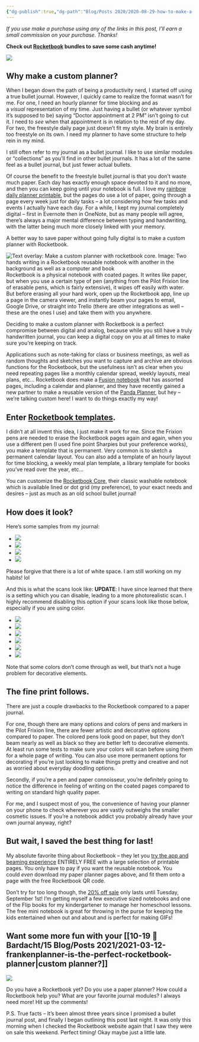 ```yaml
---
{"dg-publish":true,"dg-path":"Blog/Posts 2020/2020-08-29-how-to-make-a-custom-planner-with-rocketbook-core.md","permalink":"/blog/posts-2020/2020-08-29-how-to-make-a-custom-planner-with-rocketbook-core/","title":"How-to Make a Custom Planner with Rocketbook Core","noteIcon":"","created":"","updated":"2023-08-08T14:02:37.991-04:00"}
---
```



_If you use make a purchase using any of the links in this post, I’ll earn a small commission on your purchase. Thanks!_

**Check out [Rocketbook](https://bit.ly/3hwFZh4) bundles to save some cash anytime!**

![](https://i.imgur.com/VrMbIWu.png)

## Why make a custom planner?

When I began down the path of being a productivity nerd, I started off using a true bullet journal. However, I quickly came to realize the format wasn’t for me. For one, I need an hourly planner for time blocking and as a _visual_ representation of my time. Just having a bullet (or whatever symbol it’s supposed to be) saying “Doctor appointment at 2 PM” isn’t going to cut it. I need to _see_ when that appointment is in relation to the rest of my day. For two, the freestyle daily page just doesn’t fit my style. My brain is entirely too freestyle on its own. I need my planner to have some structure to help rein in my mind.

I still often refer to my journal as a bullet journal. I like to use similar modules or “collections” as you’ll find in other bullet journals. It has a lot of the same feel as a bullet journal, but just fewer actual bullets.

Of course the benefit to the freestyle bullet journal is that you don’t waste much paper. Each day has exactly enough space devoted to it and no more, and then you can keep going until your notebook is full. I love my [rainbow daily planner printable](https://drive.google.com/file/d/1ZscyKnBdPQajesrNlwkuB_I8DPKShqjQ/view?usp=sharing), but the pages do use a lot of paper, going through a page every week just for daily tasks – a lot considering how few tasks and events I actually have each day. For a while, I kept my journal completely digital – first in Evernote then in OneNote, but as many people will agree, there’s always a major mental difference between typing and handwriting, with the latter being much more closely linked with your memory.

A better way to save paper without going fully digital is to make a custom planner with Rocketbook.

![Text overlay: Make a custom planner with rocketbook core. Image: Two hands writing in a Rocketbook reusable notebook with another in the background as well as a computer and book](https://i.imgur.com/yj5xUXb.png)
Rocketbook is a physical notebook with coated pages. It writes like paper, but when you use a certain type of pen (anything from the Pilot Frixion line of erasable pens, which is fairly extensive), it wipes off easily with water. But before erasing all your hard work, open up the Rocketbook app, line up a page in the camera viewer, and instantly beam your pages to email, Google Drive, or straight into Trello (there are other integrations as well – these are the ones I use) and take them with you anywhere.

Deciding to make a custom planner with Rocketbook is a perfect compromise between digital and analog, because while you still have a truly handwritten journal, you can keep a digital copy on you at all times to make sure you’re keeping on track.

Applications such as note-taking for class or business meetings, as well as random thoughts and sketches you want to capture and archive are obvious functions for the Rocketbook, but the usefulness isn’t as clear when you need repeating pages like a monthly calendar spread, weekly layouts, meal plans, etc… Rocketbook does make a [Fusion notebook](https://bit.ly/34LS4LN) that has assorted pages, including a calendar and planner, and they have recently gained a new partner to make a reusable version of the [Panda Planner](https://bit.ly/2QwKEnd), but hey – we’re talking custom here! I want to do things exactly my way!

## Enter [Rocketbook templates](https://medium.com/the-launch-pad/how-to-make-a-reusable-calendar-in-your-rocketbook-5ba2bd6b87f7).

I didn’t at all invent this idea, I just make it work for me. Since the Frixion pens are needed to erase the Rocketbook pages again and again, when you use a different pen (I used fine point Sharpies but your preference works), you make a template that is permanent. Very common is to sketch a permanent calendar layout. You can also add a template of an hourly layout for time blocking, a weekly meal plan template, a library template for books you’ve read over the year, etc…

You can customize the [Rocketbook Core](https://getrocketbook.com/products/rocketbook-core?rfsn=2978562.ea7530&source=affiliate&campaign=2978562), their classic washable notebook which is available lined or dot grid (my preference), to your exact needs and desires – just as much as an old school bullet journal!

## How does it look?

Here’s some samples from my journal:
- ![](https://i.imgur.com/rMkQneZ.jpg)
- 
  ![](https://i.imgur.com/enlPN2F.jpg)
-   ![](https://i.imgur.com/aP28JNh.jpg)
-   ![](https://i.imgur.com/605UNqV.jpg)

Please forgive that there is a lot of white space. I am still working on my habits! lol

And this is what the scans look like:
**UPDATE**: I have since learned that there is a setting which you can disable, leading to a more photorealistic scan. I highly recommend disabling this option if your scans look like those below, especially if you are using color.
- ![](https://i.imgur.com/Hk7bvYj.jpg)
- ![](https://i.imgur.com/Dq43KX1.jpg)
- ![](https://i.imgur.com/d2ybp9y.jpg)
- ![](https://i.imgur.com/FXY1EKz.jpg)
- ![](https://i.imgur.com/O5JiUd6.jpg)
- ![](https://i.imgur.com/9w9fwVa.jpg)
    

Note that some colors don’t come through as well, but that’s not a huge problem for decorative elements.

## The fine print follows.

There are just a couple drawbacks to the Rocketbook compared to a paper journal.

For one, though there are many options and colors of pens and markers in the Pilot Frixion line, there are fewer artistic and decorative options compared to paper. The colored pens look good on paper, but they don’t beam nearly as well as black so they are better left to decorative elements. At least run some tests to make sure your colors will scan before using them for a whole page of writing. You can also use more permanent options for decorating if you’re just looking to make things pretty and creative and not as worried about everyday doodling options.

Secondly, if you’re a pen and paper connoisseur, you’re definitely going to notice the difference in feeling of writing on the coated pages compared to writing on standard high quality paper.

For me, and I suspect most of you, the convenience of having your planner on your phone to check wherever you are vastly outweighs the smaller cosmetic issues. If you’re a notebook addict you probably already have your own journal anyway, right?

## But wait, I saved the best thing for last!

My absolute favorite thing about Rocketbook – they let you [try the app and beaming experience](https://getrocketbook.com/pages/rocketbook-for-free) ENTIRELY FREE with a large selection of printable pages. You only have to pay if you want the reusable notebook. You could _even_ download my paper planner pages above, and fit them onto a page with the free Rocketbook QR code.

Don’t try for too long though, the [20% off sale](https://bit.ly/3hwFZh4) only lasts until Tuesday, September 1st! I’m getting myself a few executive sized notebooks and one of the Flip books for my kindergartener to manage her homeschool lessons. The free mini notebook is great for throwing in the purse for keeping the kids entertained when out and about and is perfect for making GIFs! 

## Want some more fun with your [[10-19 💢 Bardacht/15 Blog/Posts 2021/2021-03-12-frankenplanner-is-the-perfect-rocketbook-planner\|custom planner?]]
[![](https://i.imgur.com/kBIYhgX.png)](https://www.raineinchaos.com/blog/2021/2021-03-12-frankenplanner-is-the-perfect-rocketbook-planner/)

Do you have a Rocketbook yet? Do you use a paper planner? How could a Rocketbook help you? What are your favorite journal modules? I always need more! Hit up the comments!

P.S. True facts – It’s been almost three years since I promised a bullet journal post, and finally I began outlining this post last night. It was only this morning when I checked the Rocketbook website again that I saw they were on sale this weekend. Perfect timing! Okay maybe just a little late.
